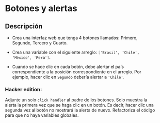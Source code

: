 # Botones y alertas

## Descripción

- Crea una interfaz web que tenga 4 botones
llamados: Primero, Segundo, Tercero y Cuarto.

- Crea una variable con el siguiente arreglo:
`['Brasil', 'Chile', 'México', 'Perú']`.
- Cuando se hace clic en cada botón, debe alertar el país correspondiente a la posición correspondiente en el arreglo. Por ejemplo, hacer clic en `Segundo` debería alertar a `'Chile'`.

### Hacker edition:

Adjunte un solo `click handler` al padre de los
botones. Solo muestra la alerta la primera vez que
se haga clic en un botón. Es decir, hacer clic una
segunda vez al botón no mostrará la alerta de nuevo.
Refactoriza el código para que no haya variables globales.
